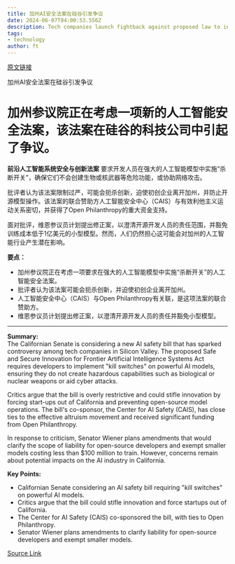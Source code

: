 ```yaml
---
title: 加州AI安全法案在硅谷引发争议
date: 2024-06-07T04:00:53.556Z
description: Tech companies launch fightback against proposed law to introduce ‘kill switch’ on powerful artificial intelligence models
tags: 
- technology
author: ft
---
```


[原文链接](https://ft.com/content/eee08381-962f-4bdf-b000-eeff42234ee0)

加州AI安全法案在硅谷引发争议

# 加州参议院正在考虑一项新的人工智能安全法案，该法案在硅谷的科技公司中引起了争议。

**前沿人工智能系统安全与创新法案** 要求开发人员在强大的人工智能模型中实施“杀断开关”，确保它们不会创建生物或核武器等危险功能，或协助网络攻击。

批评者认为该法案限制过严，可能会扼杀创新，迫使初创企业离开加州，并防止开源模型操作。该法案的联合赞助方人工智能安全中心（CAIS）与有效利他主义运动关系密切，并获得了Open Philanthropy的重大资金支持。

面对批评，维恩参议员计划提出修正案，以澄清开源开发人员的责任范围，并豁免训练成本低于1亿美元的小型模型。然而，人们仍然担心这可能会对加州的人工智能行业产生潜在影响。

**要点：**
- 加州参议院正在考虑一项要求在强大的人工智能模型中实施“杀断开关”的人工智能安全法案。
- 批评者认为该法案可能会扼杀创新，并迫使初创企业离开加州。
- 人工智能安全中心（CAIS）与Open Philanthropy有关联，是这项法案的联合赞助方。
- 维恩参议员计划提出修正案，以澄清开源开发人员的责任并豁免小型模型。

---

 **Summary:**  
The Californian Senate is considering a new AI safety bill that has sparked controversy among tech companies in Silicon Valley. The proposed Safe and Secure Innovation for Frontier Artificial Intelligence Systems Act requires developers to implement "kill switches" on powerful AI models, ensuring they do not create hazardous capabilities such as biological or nuclear weapons or aid cyber attacks.

Critics argue that the bill is overly restrictive and could stifle innovation by forcing start-ups out of California and preventing open-source model operations. The bill's co-sponsor, the Center for AI Safety (CAIS), has close ties to the effective altruism movement and received significant funding from Open Philanthropy.

In response to criticism, Senator Wiener plans amendments that would clarify the scope of liability for open-source developers and exempt smaller models costing less than $100 million to train. However, concerns remain about potential impacts on the AI industry in California.

**Key Points:**  
- Californian Senate considering an AI safety bill requiring "kill switches" on powerful AI models.
- Critics argue that the bill could stifle innovation and force startups out of California.
- The Center for AI Safety (CAIS) co-sponsored the bill, with ties to Open Philanthropy.
- Senator Wiener plans amendments to clarify liability for open-source developers and exempt smaller models.

[Source Link](https://ft.com/content/eee08381-962f-4bdf-b000-eeff42234ee0)

